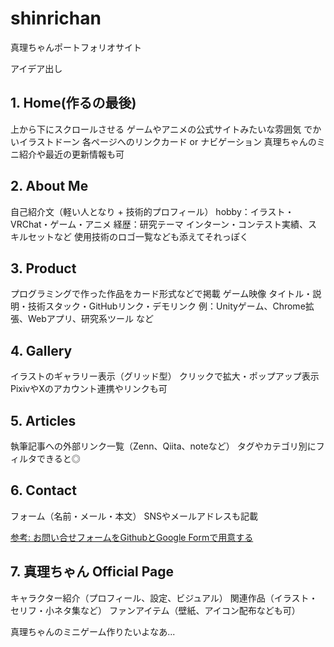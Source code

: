 # shinrichan
真理ちゃんポートフォリオサイト

アイデア出し

## 1. Home(作るの最後)
上から下にスクロールさせる
ゲームやアニメの公式サイトみたいな雰囲気
でかいイラストドーン
各ページへのリンクカード or ナビゲーション
真理ちゃんのミニ紹介や最近の更新情報も可

## 2. About Me
自己紹介文（軽い人となり + 技術的プロフィール）
hobby：イラスト・VRChat・ゲーム・アニメ
経歴：研究テーマ
インターン・コンテスト実績、スキルセットなど
使用技術のロゴ一覧なども添えてそれっぽく

## 3. Product
プログラミングで作った作品をカード形式などで掲載
ゲーム映像
タイトル・説明・技術スタック・GitHubリンク・デモリンク
例：Unityゲーム、Chrome拡張、Webアプリ、研究系ツール など

## 4. Gallery
イラストのギャラリー表示（グリッド型）
クリックで拡大・ポップアップ表示
PixivやXのアカウント連携やリンクも可

## 5. Articles
執筆記事への外部リンク一覧（Zenn、Qiita、noteなど）
タグやカテゴリ別にフィルタできると◎

## 6. Contact
フォーム（名前・メール・本文）
SNSやメールアドレスも記載

[参考: お問い合せフォームをGithubとGoogle Formで用意する](https://qiita.com/nekoharuyuki/items/9d45bc380272769ec16c)

## 7. 真理ちゃん Official Page
キャラクター紹介（プロフィール、設定、ビジュアル）
関連作品（イラスト・セリフ・小ネタ集など）
ファンアイテム（壁紙、アイコン配布なども可）

真理ちゃんのミニゲーム作りたいよなあ...